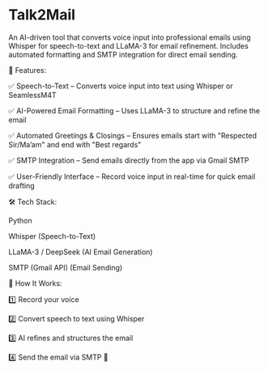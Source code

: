 # Talk2Mail
An AI-driven tool that converts voice input into professional emails using Whisper for speech-to-text and LLaMA-3 for email refinement. Includes automated formatting and SMTP integration for direct email sending.


🔹 Features:

✅ Speech-to-Text – Converts voice input into text using Whisper or SeamlessM4T

✅ AI-Powered Email Formatting – Uses LLaMA-3 to structure and refine the email

✅ Automated Greetings & Closings – Ensures emails start with "Respected Sir/Ma’am" and end with "Best regards"

✅ SMTP Integration – Send emails directly from the app via Gmail SMTP

✅ User-Friendly Interface – Record voice input in real-time for quick email drafting


🛠 Tech Stack:

Python

Whisper (Speech-to-Text)

LLaMA-3 / DeepSeek (AI Email Generation)

SMTP (Gmail API) (Email Sending)


🚀 How It Works:

1️⃣ Record your voice 

2️⃣ Convert speech to text using Whisper 

3️⃣ AI refines and structures the email

4️⃣ Send the email via SMTP 📩
